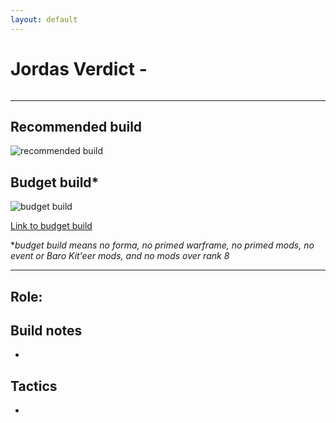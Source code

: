 ```yaml
---
layout: default
---
```

# Jordas Verdict -  

![]()



* * *

## Recommended build

![ recommended build]()

## Budget build*

![ budget build]()

[Link to budget build]()

*_budget build means no forma, no primed warframe, no primed mods, no event or Baro Kit'eer mods, and no mods over rank 8_

* * *

## Role: 

## Build notes

* 

## Tactics

* 
